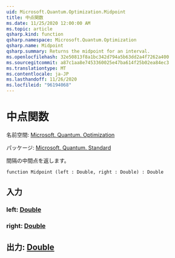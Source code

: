 ```yaml
---
uid: Microsoft.Quantum.Optimization.Midpoint
title: 中点関数
ms.date: 11/25/2020 12:00:00 AM
ms.topic: article
qsharp.kind: function
qsharp.namespace: Microsoft.Quantum.Optimization
qsharp.name: Midpoint
qsharp.summary: Returns the midpoint for an interval.
ms.openlocfilehash: 32e50813f8a1bc342d794a5b63dd2a4f7262a400
ms.sourcegitcommit: a87c1aa8e7453360025e47ba614f25b02ea84ec3
ms.translationtype: MT
ms.contentlocale: ja-JP
ms.lasthandoff: 11/26/2020
ms.locfileid: "96194068"
---
```

# <a name="midpoint-function"></a>中点関数

名前空間: [Microsoft. Quantum. Optimization](xref:Microsoft.Quantum.Optimization)

パッケージ: [Microsoft. Quantum. Standard](https://nuget.org/packages/Microsoft.Quantum.Standard)


間隔の中間点を返します。

```qsharp
function Midpoint (left : Double, right : Double) : Double
```


## <a name="input"></a>入力

### <a name="left--double"></a>left: [Double](xref:microsoft.quantum.lang-ref.double)




### <a name="right--double"></a>right: [Double](xref:microsoft.quantum.lang-ref.double)





## <a name="output--double"></a>出力: [Double](xref:microsoft.quantum.lang-ref.double)

